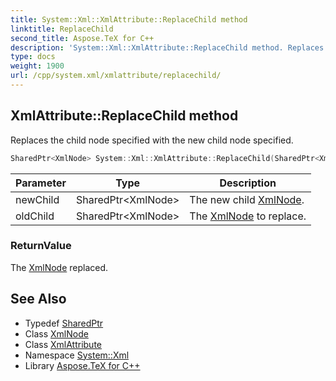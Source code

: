 ```yaml
---
title: System::Xml::XmlAttribute::ReplaceChild method
linktitle: ReplaceChild
second_title: Aspose.TeX for C++
description: 'System::Xml::XmlAttribute::ReplaceChild method. Replaces the child node specified with the new child node specified in C++.'
type: docs
weight: 1900
url: /cpp/system.xml/xmlattribute/replacechild/
---
```

## XmlAttribute::ReplaceChild method


Replaces the child node specified with the new child node specified.

```cpp
SharedPtr<XmlNode> System::Xml::XmlAttribute::ReplaceChild(SharedPtr<XmlNode> newChild, SharedPtr<XmlNode> oldChild) override
```


| Parameter | Type | Description |
| --- | --- | --- |
| newChild | SharedPtr\<XmlNode\> | The new child [XmlNode](../../xmlnode/). |
| oldChild | SharedPtr\<XmlNode\> | The [XmlNode](../../xmlnode/) to replace. |

### ReturnValue

The [XmlNode](../../xmlnode/) replaced.

## See Also

* Typedef [SharedPtr](../../../system/sharedptr/)
* Class [XmlNode](../../xmlnode/)
* Class [XmlAttribute](../)
* Namespace [System::Xml](../../)
* Library [Aspose.TeX for C++](../../../)
